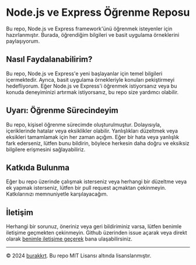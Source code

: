 # Node.js ve Express Öğrenme Reposu

Bu repo, Node.js ve Express framework'ünü öğrenmek isteyenler için hazırlanmıştır. Burada, öğrendiğim bilgileri ve basit uygulama örneklerini paylaşıyorum.

## Nasıl Faydalanabilirim?

Bu repo, Node.js ve Express'e yeni başlayanlar için temel bilgileri içermektedir. Ayrıca, basit uygulama örnekleriyle konuları pekiştirmeyi hedefliyorum. Eğer Node.js ve Express'i öğrenmek istiyorsanız veya bu konuda deneyiminizi artırmak istiyorsanız, bu repo size yardımcı olabilir.

## Uyarı: Öğrenme Sürecindeyim

Bu repo, kişisel öğrenme sürecimde oluşturulmuştur. Dolayısıyla, içeriklerinde hatalar veya eksiklikler olabilir. Yanlışlıkları düzeltmek veya eksikleri tamamlamak için her zaman açığım. Eğer bir hata veya yanlışlık fark ederseniz, lütfen bunu bildirin, böylece herkesin daha doğru ve eksiksiz bilgilere erişmesini sağlayabiliriz.

## Katkıda Bulunma

Eğer bu repo üzerinde çalışmak isterseniz veya herhangi bir düzeltme veya ek yapmak isterseniz, lütfen bir pull request açmaktan çekinmeyin. Katkılarınızı memnuniyetle karşılayacağım.

## İletişim

Herhangi bir sorunuz, öneriniz veya geri bildiriminiz varsa, lütfen benimle iletişime geçmekten çekinmeyin. Github üzerinden issue açarak veya direkt olarak [benimle iletişime geçerek](https://github.com/burakkrt) bana ulaşabilirsiniz.

---

© 2024 [burakkrt](https://github.com/burakkrt). Bu repo MIT Lisansı altında lisanslanmıştır.
